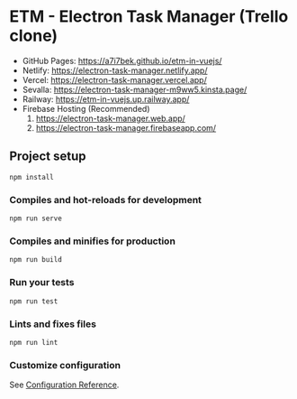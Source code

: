 # ETM - Electron Task Manager (Trello clone)

- GitHub Pages: https://a7i7bek.github.io/etm-in-vuejs/
- Netlify: https://electron-task-manager.netlify.app/
- Vercel: https://electron-task-manager.vercel.app/
- Sevalla: https://electron-task-manager-m9ww5.kinsta.page/
- Railway: https://etm-in-vuejs.up.railway.app/
- Firebase Hosting (Recommended)
    1. https://electron-task-manager.web.app/
    2. https://electron-task-manager.firebaseapp.com/



## Project setup
```
npm install
```

### Compiles and hot-reloads for development
```
npm run serve
```

### Compiles and minifies for production
```
npm run build
```

### Run your tests
```
npm run test
```

### Lints and fixes files
```
npm run lint
```

### Customize configuration
See [Configuration Reference](https://cli.vuejs.org/config/).
